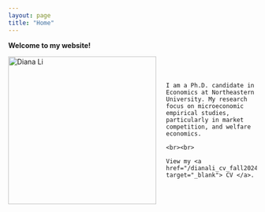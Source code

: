```yaml
---
layout: page
title: "Home"
---
```


**Welcome to my website!**

<div style="display: flex; align-items: center;">
  <img src="/headshot.jpg" alt="Diana Li" style="width: 300px; margin-right: 20px;">
  <p>
    
    I am a Ph.D. candidate in Economics at Northeastern University. My research focus on microeconomic empirical studies, particularly in market competition, and welfare economics.

    <br><br>
    
    View my <a href="/dianali_cv_fall2024.pdf" target="_blank"> CV </a>.
  </p>
</div>




